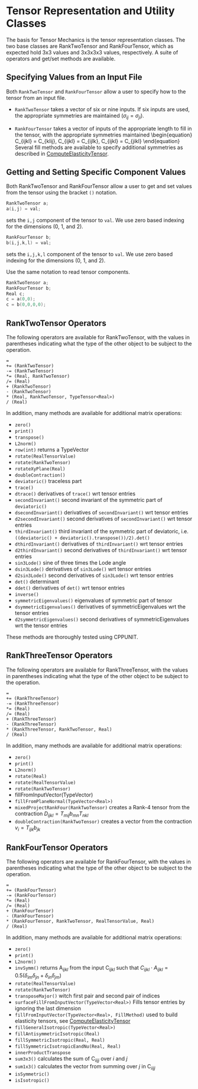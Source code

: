 # Tensor Representation and Utility Classes

 The basis for Tensor Mechanics is the tensor representation classes.  The two base classes are
 RankTwoTensor and RankFourTensor, which as expected hold 3x3 values and 3x3x3x3 values,
 respectively.  A suite of operators and get/set methods are available.

## Specifying Values from an Input File


Both `RankTwoTensor` and `RankFourTensor` allow a user to specify how to the tensor from an input
file.

- `RankTwoTensor` takes a vector of six or nine inputs.  If six inputs are used, the appropriate
  symmetries are maintained ($\sigma_{ij} = \sigma_{ji}$).

- `RankFourTensor` takes a vector of inputs of the appropriate length to fill in
  the tensor, with the appropriate symmetries maintained
  \begin{equation}
    C_{ijkl} = C_{klij}, C_{ijkl} = C_{ijlk}, C_{ijkl} = C_{jikl}
  \end{equation}
  Several fill methods are available to specify additional symmetries as described
  in [ComputeElasticityTensor](/ComputeElasticityTensor.md).

## Getting and Setting Specific Component Values

Both RankTwoTensor and RankFourTensor allow a user to get and set values from the tensor using the
bracket `()` notation.

```cpp
RankTwoTensor a;
a(i,j) = val;
```

sets the `i,j` component of the tensor to `val`. We use zero based indexing for the dimensions (0, 1,
and 2).

```cpp
RankFourTensor b;
b(i,j,k,l) = val;
```

sets the `i,j,k,l` component of the tensor to `val`. We use zero based indexing for the dimensions
(0, 1, and 2).

Use the same notation to read tensor components.

```cpp
RankTwoTensor a;
RankFourTensor b;
Real c;
c = a(0,0);
c = b(0,0,0,0);
```

## RankTwoTensor Operators

The following operators are available for RankTwoTensor, with the values in parentheses indicating
what the type of the other object to be subject to the operation.

```text
=
+= (RankTwoTensor)
-= (RankTwoTensor)
*= (Real, RankTwoTensor)
/= (Real)
+ (RankTwoTensor)
- (RankTwoTensor)
* (Real, RankTwoTensor, TypeTensor<Real>)
/ (Real)
```

In addition, many methods are available for additional matrix operations:

- `zero()`
- `print()`
- `transpose()`
- `L2norm()`
- `row(int)` returns a TypeVector<Real>
- `rotate(RealTensorValue)`
- `rotate(RankTwoTensor)`
- `rotateXyPlane(Real)`
- `doubleContraction()`
- `deviatoric()` traceless part
- `trace()`
- `dtrace()` derivatives of `trace()` wrt tensor entries
- `secondInvariant()` second invariant of the symmetric part of `deviatoric()`
- `dsecondInvariant()`  derivatives of `secondInvariant()` wrt tensor entries
- `d2secondInvariant()`  second derivatives of `secondInvariant()` wrt tensor entries
- `thirdInvariant()` third invariant of the symmetric part of deviatoric, i.e. `((deviatoric() + deviatoric().transpose())/2).det()`
- `dthirdInvariant()`  derivatives of `thirdInvariant()` wrt tensor entries
- `d2thirdInvariant()`  second derivatives of `thirdInvariant()` wrt tensor entries
- `sin3Lode()`  sine of three times the Lode angle
- `dsin3Lode()`  derivatives of `sin3Lode()` wrt tensor entries
- `d2sin3Lode()`  second derivatives of `sin3Lode()` wrt tensor entries
- `det()` determinant
- `ddet()` derivatives of `det()` wrt tensor entries
- `inverse()`
- `symmetricEigenvalues()`  eigenvalues of symmetric part of tensor
- `dsymmetricEigenvalues()`  derivatives of symmetricEigenvalues wrt the tensor entries
- `d2symmetricEigenvalues()` second derivatives of symmetricEigenvalues wrt the tensor entries

These methods are thoroughly tested using CPPUNIT.

## RankThreeTensor Operators

The following operators are available for RankThreeTensor, with the values in parentheses indicating
what the type of the other object to be subject to the operation.

```text
=
+= (RankThreeTensor)
-= (RankThreeTensor)
*= (Real)
/= (Real)
+ (RankThreeTensor)
- (RankThreeTensor)
* (RankThreeTensor, RankTwoTensor, Real)
/ (Real)
```

In addition, many methods are available for additional matrix operations:

- `zero()`
- `print()`
- `L2norm()`
- `rotate(Real)`
- `rotate(RealTensorValue)`
- `rotate(RankTwoTensor)`
- fillFromInputVector(TypeVector<Real>)
- `fillFromPlaneNormal(TypeVector<Real>)`
- `mixedProjectRankFour(RankTwoTensor)` creates a Rank-4 tensor from the contraction $D_{ijkl} = T_{mij}b_{mn}T_{nkl}$
- `doubleContraction(RankTwoTensor)` creates a vector from the contraction $v_i = T_{ijk}b_{jk}$

## RankFourTensor Operators

The following operators are available for RankFourTensor, with the values in parentheses indicating
what the type of the other object to be subject to the operation.

```text
=
+= (RankFourTensor)
-= (RankFourTensor)
*= (Real)
/= (Real)
+ (RankFourTensor)
- (RankFourTensor)
* (RankFourTensor, RankTwoTensor, RealTensorValue, Real)
/ (Real)
```

In addition, many methods are available for additional matrix operations:

- `zero()`
- `print()`
- `L2norm()`
- `invSymm()` returns A$_{ijkl}$ from the input C$_{ijkl}$ such that $C_{ijkl} \cdot A_{ijkl} = 0.5 \left( \delta_{im} \delta_{jn} + \delta_{in} \delta_{jm} \right)$
- `rotate(RealTensorValue)`
- `rotate(RankTwoTensor)`
- `transposeMajor()` witch first pair and second pair of indices
- `surfaceFillFromInputVector(TypeVector<Real>)` Fills tensor entries by ignoring the last dimension
- `fillFromInputVector(TypeVector<Real>, FillMethod)` used to build elasticity tensors, see [ComputeElasticityTensor](/ComputeElasticityTensor.md)
- `fillGeneralIsotropic(TypeVector<Real>)`
- `fillAntisymmetricIsotropic(Real)`
- `fillSymmetricIsotropic(Real, Real)`
- `fillSymmetricIsotropicEandNu(Real, Real)`
- `innerProductTranspose`
- `sum3x3()` calculates the sum of C$_{iijj}$ over $i$ and $j$
- `sum1x3()` calculates the vector from summing over $j$ in C$_{iijj}$
- `isSymmetric()`
- `isIsotropic()`
